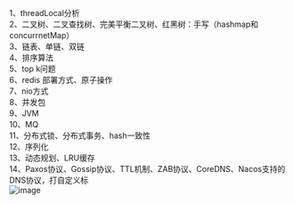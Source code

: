 1、threadLocal分析  
2、二叉树、二叉查找树、完美平衡二叉树、红黑树：手写（hashmap和concurrnetMap）  
3、链表、单链、双链  
4、排序算法  
5、top k问题  
6、redis 部署方式、原子操作  
7、nio方式  
8、并发包  
9、JVM  
10、MQ  
11、分布式锁、分布式事务、hash一致性  
12、序列化  
13、动态规划、LRU缓存  
14、Paxos协议、Gossip协议、TTL机制、ZAB协议、CoreDNS、Nacos支持的DNS协议，打自定义标  
![image](https://user-images.githubusercontent.com/37607853/120579394-05e61e80-c45a-11eb-9c01-69b862cd8545.png)
